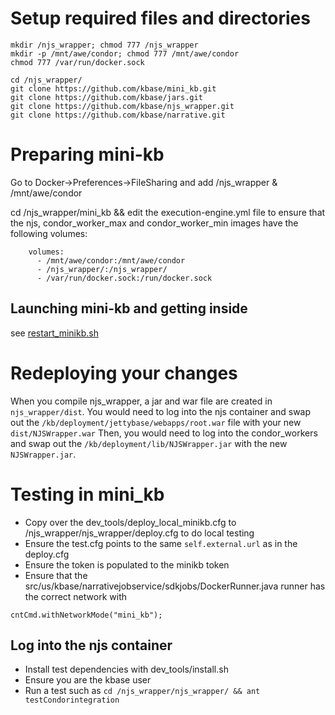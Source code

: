 # Setup required files and directories
```
mkdir /njs_wrapper; chmod 777 /njs_wrapper
mkdir -p /mnt/awe/condor; chmod 777 /mnt/awe/condor
chmod 777 /var/run/docker.sock

cd /njs_wrapper/
git clone https://github.com/kbase/mini_kb.git
git clone https://github.com/kbase/jars.git
git clone https://github.com/kbase/njs_wrapper.git
git clone https://github.com/kbase/narrative.git
```
# Preparing mini-kb
Go to Docker->Preferences->FileSharing and add /njs_wrapper & /mnt/awe/condor


cd /njs_wrapper/mini_kb && edit the execution-engine.yml file to ensure that the njs, condor_worker_max and condor_worker_min images have the following volumes:
```
    volumes:
      - /mnt/awe/condor:/mnt/awe/condor      
      - /njs_wrapper/:/njs_wrapper/
      - /var/run/docker.sock:/run/docker.sock
```

## Launching mini-kb and getting inside
see [restart_minikb.sh](restart_minikb.sh)

# Redeploying your changes

When you compile njs_wrapper, a jar and war file are created in `njs_wrapper/dist`. You would need to log into the njs container and swap out the 
`/kb/deployment/jettybase/webapps/root.war` file with your new `dist/NJSWrapper.war`
Then, you would need to log into the condor_workers and swap out the `/kb/deployment/lib/NJSWrapper.jar` with the new `NJSWrapper.jar`.

# Testing in mini_kb

* Copy over the dev_tools/deploy_local_minikb.cfg to /njs_wrapper/njs_wrapper/deploy.cfg to do local testing
* Ensure the test.cfg points to the same `self.external.url` as in the deploy.cfg
* Ensure the token is populated to the minikb token
* Ensure that the src/us/kbase/narrativejobservice/sdkjobs/DockerRunner.java runner has the correct network with

```
cntCmd.withNetworkMode("mini_kb");
```
## Log into the njs container
 * Install test dependencies with dev_tools/install.sh
 * Ensure you are the kbase user 
 * Run a test such as `cd /njs_wrapper/njs_wrapper/ && ant testCondorintegration`
